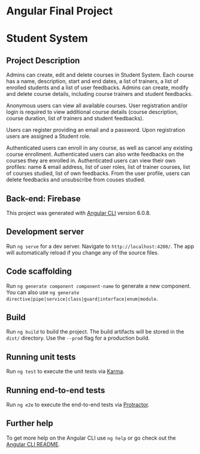 # Angular Final Project

# Student System

## Project Description

Admins can create, edit and delete courses in Student System. Each course has a name, description, start and end dates, a list of trainers, a list of enrolled students and a list of user feedbacks. Admins can create, modify and delete course details, including course trainers and student feedbacks.

Anonymous users can view all available courses. User registration and/or login is required to view additional course details (course description, course duration, list of trainers and student feedbacks).

Users can register providing an email and a password. Upon registration users are assigned a Student role.

Authenticated users can enroll in any course, as well as cancel any existing course enrollment. Authenticated users can also write feedbacks on the courses they are enrolled in. Authenticated users can view their own profiles: name & email address, list of user roles, list of trainer courses, list of courses studied, list of own feedbacks. From the user profile, users can delete feedbacks and unsubscribe from couses studied.

## Back-end: Firebase

This project was generated with [Angular CLI](https://github.com/angular/angular-cli) version 6.0.8.

## Development server

Run `ng serve` for a dev server. Navigate to `http://localhost:4200/`. The app will automatically reload if you change any of the source files.

## Code scaffolding

Run `ng generate component component-name` to generate a new component. You can also use `ng generate directive|pipe|service|class|guard|interface|enum|module`.

## Build

Run `ng build` to build the project. The build artifacts will be stored in the `dist/` directory. Use the `--prod` flag for a production build.

## Running unit tests

Run `ng test` to execute the unit tests via [Karma](https://karma-runner.github.io).

## Running end-to-end tests

Run `ng e2e` to execute the end-to-end tests via [Protractor](http://www.protractortest.org/).

## Further help

To get more help on the Angular CLI use `ng help` or go check out the [Angular CLI README](https://github.com/angular/angular-cli/blob/master/README.md).
